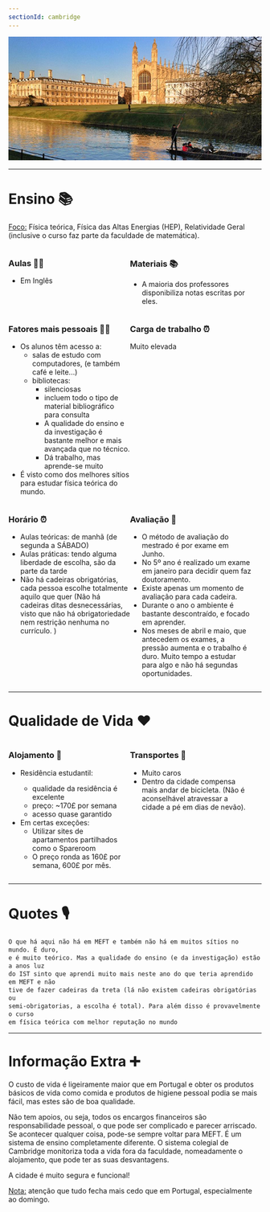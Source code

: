 ```yaml
---
sectionId: cambridge
---
```


<img src="images/cambridge.jpg" alt="Cambridge" class="rounded-image">

---

# Ensino 📚

<u>Foco:</u> Física teórica, Física das Altas Energias (HEP), Relatividade Geral (inclusive o curso faz parte da faculdade de matemática).

<div style="display: flex;">
    <div style="flex-basis: 48%;">
        <h3>Aulas 👩‍🏫</h3>
        <ul>
            <li>Em Inglês</li>
        </ul>
    </div>
    <div style="flex-basis: 48%;">
        <h3>Materiais 📚</h3>
        <ul>
            <li>A maioria dos professores disponibiliza notas escritas por eles.</li>
        </ul>
    </div>
</div>

<div style="display: flex;">
    <div style="flex-basis: 48%;">
        <h3>Fatores mais pessoais 🙍‍♂️</h3>
        <ul>
            <li>Os alunos têm acesso a:
                <ul>
                    <li>salas de estudo com computadores, (e também café e leite...)</li>
                    <li>bibliotecas:
                        <ul>
                            <li>silenciosas</li>
                            <li>incluem todo o tipo de material bibliográfico para consulta</li>
                            <li>A qualidade do ensino e da investigação é bastante melhor e mais avançada que no técnico.</li>
                            <li>Dá trabalho, mas aprende-se muito</li>
                        </ul>
                    </li>
                </ul>
            </li>
            <li>É visto como dos melhores sítios para estudar física teórica do mundo. 
            </li>
        </ul>
    </div>
    <div style="flex-basis: 48%;">
        <h3>Carga de trabalho ⏰</h3>
        <p>Muito elevada</p>
    </div>
</div>

<div style="display: flex;">
    <div style="flex-basis: 48%;">
        <h3>Horário ⏰</h3>
        <ul>
            <li>Aulas teóricas: de manhã (de segunda a SÁBADO)</li>
            <li>Aulas práticas: tendo alguma liberdade de escolha, são da parte da tarde</li>
            <li>Não há cadeiras obrigatórias, cada pessoa escolhe totalmente aquilo que quer (Não há cadeiras ditas desnecessárias, visto que não há obrigatoriedade nem restrição nenhuma no currículo. )</li>
        </ul>
    </div>
    <div style="flex-basis: 48%;">
        <h3>Avaliação 🧐</h3>
        <ul>
            <li>O método de avaliação do mestrado é por exame em Junho.</li>
            <li>No 5º ano é realizado um exame em janeiro para decidir quem faz doutoramento.</li>
            <li>Existe apenas um momento de avaliação para cada cadeira.</li>
            <li>Durante o ano o ambiente é bastante descontraído, e focado em aprender.</li>
            <li>Nos meses de abril e maio, que antecedem os exames, a pressão aumenta e o trabalho é duro. Muito tempo a estudar para algo e não há segundas oportunidades.</li>
        </ul>
    </div>
</div>

---

# Qualidade de Vida ❤️

<div style="display: flex;">
    <div style="flex-basis: 48%;">
        <h3>Alojamento 🏡</h3>
        <ul>
            <li>Residência estudantil:</li>
            <ul>
                <li>qualidade da residência é excelente</li>
                <li>preço: ~170£ por semana</li>
                <li>acesso quase garantido</li>
            </ul>
            <li>Em certas exceções:
                <ul>
                    <li>Utilizar sites de apartamentos partilhados como o Spareroom</li>
                    <li>O preço ronda as 160£ por semana, 600£ por mês.</li>
                </ul>
            </li>
        </ul>
    </div>
    <div style="flex-basis: 48%;">
        <h3>Transportes 🚌</h3>
        <ul>
            <li>Muito caros</li>
            <li>Dentro da cidade compensa mais andar de bicicleta. (Não é aconselhável atravessar a cidade a pé em dias de nevão).</li>
        </ul>
    </div>
</div>

---

# Quotes 🎙️

```
O que há aqui não há em MEFT e também não há em muitos sítios no mundo. É duro,
e é muito teórico. Mas a qualidade do ensino (e da investigação) estão a anos luz
do IST sinto que aprendi muito mais neste ano do que teria aprendido em MEFT e não
tive de fazer cadeiras da treta (lá não existem cadeiras obrigatórias ou
semi-obrigatorias, a escolha é total). Para além disso é provavelmente o curso
em física teórica com melhor reputação no mundo
```

---

# Informação Extra ➕

O custo de vida é ligeiramente maior que em Portugal e obter os produtos básicos de vida como comida e produtos de higiene pessoal podia se mais fácil, mas estes são de boa qualidade.

Não tem apoios, ou seja, todos os encargos financeiros são responsabilidade pessoal, o que pode ser complicado e parecer arriscado. Se acontecer qualquer coisa, pode-se sempre voltar para MEFT. É um sistema de ensino completamente diferente. O sistema colegial de Cambridge monitoriza toda a vida fora da faculdade, nomeadamente o alojamento, que pode ter as suas desvantagens.

A cidade é muito segura e funcional!

<u>Nota:</u> atenção que tudo fecha mais cedo que em Portugal, especialmente ao domingo.
